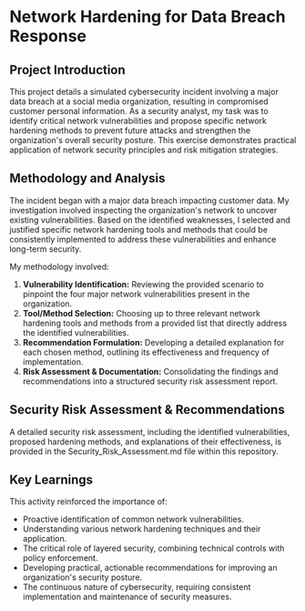 # **Network Hardening for Data Breach Response**

## **Project Introduction**

This project details a simulated cybersecurity incident involving a major data breach at a social media organization, resulting in compromised customer personal information. As a security analyst, my task was to identify critical network vulnerabilities and propose specific network hardening methods to prevent future attacks and strengthen the organization's overall security posture. This exercise demonstrates practical application of network security principles and risk mitigation strategies.

## **Methodology and Analysis**

The incident began with a major data breach impacting customer data. My investigation involved inspecting the organization's network to uncover existing vulnerabilities. Based on the identified weaknesses, I selected and justified specific network hardening tools and methods that could be consistently implemented to address these vulnerabilities and enhance long-term security.

My methodology involved:

1. **Vulnerability Identification:** Reviewing the provided scenario to pinpoint the four major network vulnerabilities present in the organization.  
2. **Tool/Method Selection:** Choosing up to three relevant network hardening tools and methods from a provided list that directly address the identified vulnerabilities.  
3. **Recommendation Formulation:** Developing a detailed explanation for each chosen method, outlining its effectiveness and frequency of implementation.  
4. **Risk Assessment & Documentation:** Consolidating the findings and recommendations into a structured security risk assessment report.

## **Security Risk Assessment & Recommendations**

A detailed security risk assessment, including the identified vulnerabilities, proposed hardening methods, and explanations of their effectiveness, is provided in the Security\_Risk\_Assessment.md file within this repository.

## **Key Learnings**

This activity reinforced the importance of:

* Proactive identification of common network vulnerabilities.  
* Understanding various network hardening techniques and their application.  
* The critical role of layered security, combining technical controls with policy enforcement.  
* Developing practical, actionable recommendations for improving an organization's security posture.  
* The continuous nature of cybersecurity, requiring consistent implementation and maintenance of security measures.